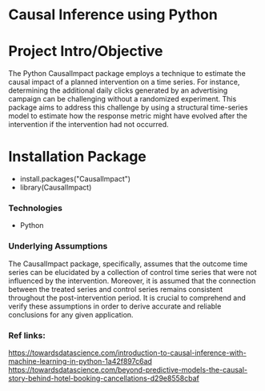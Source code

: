 # Causal Inference using Python

# Project Intro/Objective
The Python CausalImpact package employs a technique to estimate the causal impact of a planned intervention on a time series. For instance, determining the additional daily clicks generated by an advertising campaign can be challenging without a randomized experiment. This package aims to address this challenge by using a structural time-series model to estimate how the response metric might have evolved after the intervention if the intervention had not occurred.

# Installation Package
- install.packages("CausalImpact")
- library(CausalImpact)

### Technologies
- Python


### Underlying Assumptions

The CausalImpact package, specifically, assumes that the outcome time series can be elucidated by a collection of control time series that were not influenced by the intervention. Moreover, it is assumed that the connection between the treated series and control series remains consistent throughout the post-intervention period. It is crucial to comprehend and verify these assumptions in order to derive accurate and reliable conclusions for any given application.

### Ref links: 
https://towardsdatascience.com/introduction-to-causal-inference-with-machine-learning-in-python-1a42f897c6ad 
https://towardsdatascience.com/beyond-predictive-models-the-causal-story-behind-hotel-booking-cancellations-d29e8558cbaf
 
